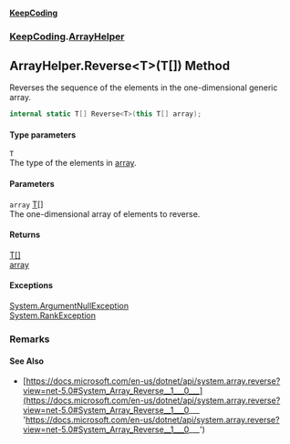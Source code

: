 #### [KeepCoding](index.md 'index')
### [KeepCoding](KeepCoding.md 'KeepCoding').[ArrayHelper](KeepCoding_ArrayHelper.md 'KeepCoding.ArrayHelper')
## ArrayHelper.Reverse&lt;T&gt;(T[]) Method
Reverses the sequence of the elements in the one-dimensional generic array.  
```csharp
internal static T[] Reverse<T>(this T[] array);
```
#### Type parameters
<a name='KeepCoding_ArrayHelper_Reverse_T_(T__)_T'></a>
`T`  
The type of the elements in [array](KeepCoding_ArrayHelper_Reverse_T_(T__).md#KeepCoding_ArrayHelper_Reverse_T_(T__)_array 'KeepCoding.ArrayHelper.Reverse&lt;T&gt;(T[]).array').
  
#### Parameters
<a name='KeepCoding_ArrayHelper_Reverse_T_(T__)_array'></a>
`array` [T](KeepCoding_ArrayHelper_Reverse_T_(T__).md#KeepCoding_ArrayHelper_Reverse_T_(T__)_T 'KeepCoding.ArrayHelper.Reverse&lt;T&gt;(T[]).T')[[]](https://docs.microsoft.com/en-us/dotnet/api/System.Array 'System.Array')  
The one-dimensional array of elements to reverse.
  
#### Returns
[T](KeepCoding_ArrayHelper_Reverse_T_(T__).md#KeepCoding_ArrayHelper_Reverse_T_(T__)_T 'KeepCoding.ArrayHelper.Reverse&lt;T&gt;(T[]).T')[[]](https://docs.microsoft.com/en-us/dotnet/api/System.Array 'System.Array')  
[array](KeepCoding_ArrayHelper_Reverse_T_(T__).md#KeepCoding_ArrayHelper_Reverse_T_(T__)_array 'KeepCoding.ArrayHelper.Reverse&lt;T&gt;(T[]).array')
#### Exceptions
[System.ArgumentNullException](https://docs.microsoft.com/en-us/dotnet/api/System.ArgumentNullException 'System.ArgumentNullException')  
[System.RankException](https://docs.microsoft.com/en-us/dotnet/api/System.RankException 'System.RankException')  
### Remarks
#### See Also
- [https://docs.microsoft.com/en-us/dotnet/api/system.array.reverse?view=net-5.0#System_Array_Reverse__1___0___](https://docs.microsoft.com/en-us/dotnet/api/system.array.reverse?view=net-5.0#System_Array_Reverse__1___0___ 'https://docs.microsoft.com/en-us/dotnet/api/system.array.reverse?view=net-5.0#System_Array_Reverse__1___0___')
